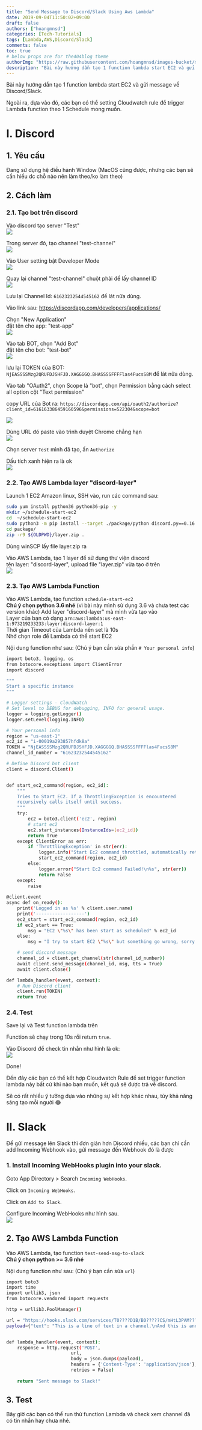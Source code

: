 ```yaml
---
title: "Send Message to Discord/Slack Using Aws Lambda"
date: 2019-09-04T11:50:02+09:00
draft: false
authors: ["hoangmnsd"]
categories: [Tech-Tutorials]
tags: [Lambda,AWS,Discord/Slack]
comments: false
toc: true
# below props are for the404blog theme
authorImg: "https://raw.githubusercontent.com/hoangmnsd/images-bucket/master/static/images/hoangmsnd-avatar001.jpg"
description: "Bài này hướng dẫn tạo 1 function lambda start EC2 và gửi message về Discord/Slack."
---
```


Bài này hướng dẫn tạo 1 function lambda start EC2 và gửi message về Discord/Slack.  

Ngoài ra, dựa vào đó, các bạn có thể setting Cloudwatch rule để trigger Lambda function theo 1 Schedule mong muốn.  

# I. Discord

## 1. Yêu cầu
Đang sử dụng hệ điều hành Window (MacOS cũng được, nhưng các bạn sẽ cần hiểu dc chỗ nào nên làm theo/ko làm theo)

## 2. Cách làm

### 2.1. Tạo bot trên discord
Vào discord tạo server "Test"  
![](https://raw.githubusercontent.com/hoangmnsd/images-bucket/master/static/images/discord-create-server.jpg)

Trong server đó, tạo channel "test-channel"  
![](https://raw.githubusercontent.com/hoangmnsd/images-bucket/master/static/images/discord-create-channel.jpg)

Vào User setting bật Developer Mode  
![](https://raw.githubusercontent.com/hoangmnsd/images-bucket/master/static/images/discord-dev-mode.jpg)

Quay lại channel "test-channel" chuột phải để lấy channel ID  
![](https://raw.githubusercontent.com/hoangmnsd/images-bucket/master/static/images/discord-copy-channel-id.jpg)

Lưu lại Channel Id: `61623232544545162` để lát nữa dùng.

Vào link sau: https://discordapp.com/developers/applications/

Chọn "New Application"  
đặt tên cho app: "test-app"  
![](https://raw.githubusercontent.com/hoangmnsd/images-bucket/master/static/images/discord-create-app.jpg)

Vào tab BOT, chọn "Add Bot"    
đặt tên cho bot: "test-bot"  
![](https://raw.githubusercontent.com/hoangmnsd/images-bucket/master/static/images/discord-add-bot.jpg)

lưu lại TOKEN của BOT: `NjEASSSSMzg2QRUFDJSHFJD.XAGGGGQ.BHASSSSFFFFlas4FucsS8M` để lát nữa dùng.

Vào tab "OAuth2", chọn Scope là "bot", chọn Permission bằng cách select all option cột "Text permission"  

copy URL của Bot ra: `https://discordapp.com/api/oauth2/authorize?client_id=616163386459160596&permissions=522304&scope=bot`

![](https://raw.githubusercontent.com/hoangmnsd/images-bucket/master/static/images/discord-bot-oauth2.jpg)

Dùng URL đó paste vào trình duyệt Chrome chẳng hạn  
![](https://raw.githubusercontent.com/hoangmnsd/images-bucket/master/static/images/discord-bot-auth.jpg)

Chọn server `Test` mình đã tạo, ấn `Authorize`  

Dấu tích xanh hiện ra là ok  
![](https://raw.githubusercontent.com/hoangmnsd/images-bucket/master/static/images/discord-bot-auth-success.jpg)

### 2.2. Tạo AWS Lambda layer "discord-layer"
Launch 1 EC2 Amazon linux, SSH vào, run các command sau:
```sh
sudo yum install python36 python36-pip -y
mkdir ~/schedule-start-ec2
cd  ~/schedule-start-ec2
sudo python3 -m pip install --target ./package/python discord.py==0.16.12
cd package/
zip -r9 ${OLDPWD}/layer.zip .
```
Dùng winSCP lấy file layer.zip ra   

Vào AWS Lambda, tạo 1 layer để sử dụng thư viện discord  
tên layer: "discord-layer", upload file "layer.zip" vừa tạo ở trên  
![](https://raw.githubusercontent.com/hoangmnsd/images-bucket/master/static/images/discord-create-lambda-layer.jpg)

### 2.3. Tạo AWS Lambda Function
Vào AWS Lambda, tạo function `schedule-start-ec2`  
**Chú ý chọn python 3.6 nhé** (vì bài này mình sử dụng 3.6 và chưa test các version khác) 
Add layer "discord-layer" mà mình vừa tạo vào  
Layer của bạn có dạng `arn:aws:lambda:us-east-1:973219233233:layer:discord-layer:1`  
Thời gian Timeout của Lambda nên set là 10s  
Nhớ chọn role để Lambda có thể start EC2  

Nội dung function như sau: (Chú ý bạn cần sửa phần `# Your personal info`)

```sh
import boto3, logging, os
from botocore.exceptions import ClientError
import discord

"""
Start a specific instance
"""

# Logger settings - CloudWatch
# Set level to DEBUG for debugging, INFO for general usage.
logger = logging.getLogger()
logger.setLevel(logging.INFO)

# Your personal info
region = "us-east-1"
ec2_id = "i-00019a293857hfdk8a"
TOKEN = "NjEASSSSMzg2QRUFDJSHFJD.XAGGGGQ.BHASSSSFFFFlas4FucsS8M"
channel_id_number = "61623232544545162"

# Define Discord bot client
client = discord.Client()


def start_ec2_command(region, ec2_id):
    """
    Tries to Start EC2. If a ThrottlingException is encountered
    recursively calls itself until success.
    """
    try:
        ec2 = boto3.client('ec2', region)
        # start ec2
        ec2.start_instances(InstanceIds=[ec2_id])
        return True
    except ClientError as err:
        if 'ThrottlingException' in str(err):
            logger.info("Start Ec2 command throttled, automatically retrying...")
            start_ec2_command(region, ec2_id)
        else:
            logger.error("Start Ec2 command Failed!\n%s", str(err))
            return False
    except:
        raise
    
@client.event
async def on_ready():
    print('Logged in as %s' % client.user.name)
    print('------------------')
    ec2_start = start_ec2_command(region, ec2_id)
    if ec2_start == True:
        msg = "EC2 \"%s\" has been start as scheduled" % ec2_id
    else:
        msg = "I try to start EC2 \"%s\" but something go wrong, sorry :( " % ec2_id

    # send discord message
    channel_id = client.get_channel(str(channel_id_number))
    await client.send_message(channel_id, msg, tts = True)
    await client.close()

def lambda_handler(event, context):
    # Run Discord client  
    client.run(TOKEN)
    return True
```
### 2.4. Test
Save lại và Test function lambda trên

Function sẽ chạy trong 10s rồi return `true`.   

Vào Discord để check tin nhắn như hình là ok:  
![](https://raw.githubusercontent.com/hoangmnsd/images-bucket/master/static/images/discord-chat-result.jpg)

Done!  

Đến đây các bạn có thể kết hợp Cloudwatch Rule để set trigger function lambda này bất cứ khi nào bạn muốn,
kết quả sẽ được trả về discord.  

Sẽ có rất nhiều ý tưởng dựa vào những sự kết hợp khác nhau, tùy khả năng sáng tạo mỗi người 😂


# II. Slack

Để gửi message lên Slack thì đơn giản hơn Discord nhiều, các bạn chỉ cần add Incoming Webhook vào, gửi message đến Webhook đó là được

### 1. Install Incoming WebHooks plugin into your slack.
Goto App Directory > Search `Incoming WebHooks`.

Click on `Incoming WebHooks`.

Click on `Add to Slack`.

Configure Incoming WebHooks như hình sau.  
![](https://raw.githubusercontent.com/hoangmnsd/images-bucket/master/static/images/config-slack-webhook.jpg)


## 2. Tạo AWS Lambda Function
Vào AWS Lambda, tạo function `test-send-msg-to-slack`  
**Chú ý chọn python >= 3.6 nhé**  

Nội dung function như sau: (Chú ý bạn cần sửa `url`)

```sh
import boto3
import time
import urllib3, json
from botocore.vendored import requests

http = urllib3.PoolManager()

url = "https://hooks.slack.com/services/T0????D1B/B0?????CS/mHtL3PAM????????LTi"
payload={"text": "This is a line of text in a channel.\nAnd this is another line of text."}


def lambda_handler(event, context):
    response = http.request('POST',
                        url,
                        body = json.dumps(payload),
                        headers = {'Content-Type': 'application/json'},
                        retries = False)
    
    return "Sent message to Slack!"
```

## 3. Test
Bây giờ các bạn có thể run thử function Lambda và check xem channel đã có tin nhắn hay chưa nhé.
